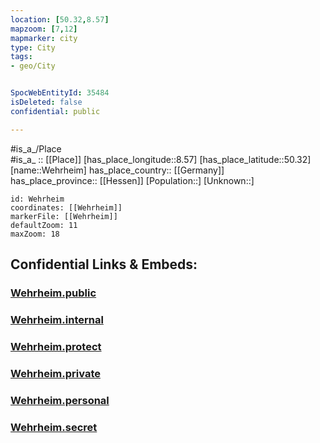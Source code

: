 ```yaml
---
location: [50.32,8.57] 
mapzoom: [7,12] 
mapmarker: city 
type: City
tags:
- geo/City


SpocWebEntityId: 35484
isDeleted: false
confidential: public

---
```

#is_a_/Place  
#is_a_ :: [[Place]] 
[has_place_longitude::8.57] 
[has_place_latitude::50.32] 
[name::Wehrheim] 
has_place_country:: [[Germany]]  
has_place_province:: [[Hessen]] 
[Population::] 
[Unknown::] 


```leaflet
id: Wehrheim
coordinates: [[Wehrheim]] 
markerFile: [[Wehrheim]] 
defaultZoom: 11 
maxZoom: 18
```


## Confidential Links & Embeds: 

### [Wehrheim.public](/_public/\Earth\Continent\Europe\Europe~Central\Germany\Germany~West\Hessen\counties~Hessen\Hochtaunuskreis\cities~Hochtaunuskreis\Usingen\boroughs~UsingenWehrheim.public.md) 

### [Wehrheim.internal](/_internal/\Earth\Continent\Europe\Europe~Central\Germany\Germany~West\Hessen\counties~Hessen\Hochtaunuskreis\cities~Hochtaunuskreis\Usingen\boroughs~UsingenWehrheim.internal.md) 

### [Wehrheim.protect](/_protect/\Earth\Continent\Europe\Europe~Central\Germany\Germany~West\Hessen\counties~Hessen\Hochtaunuskreis\cities~Hochtaunuskreis\Usingen\boroughs~UsingenWehrheim.protect.md) 

### [Wehrheim.private](/_private/\Earth\Continent\Europe\Europe~Central\Germany\Germany~West\Hessen\counties~Hessen\Hochtaunuskreis\cities~Hochtaunuskreis\Usingen\boroughs~UsingenWehrheim.private.md) 

### [Wehrheim.personal](/_personal/\Earth\Continent\Europe\Europe~Central\Germany\Germany~West\Hessen\counties~Hessen\Hochtaunuskreis\cities~Hochtaunuskreis\Usingen\boroughs~UsingenWehrheim.personal.md) 

### [Wehrheim.secret](/_secret/\Earth\Continent\Europe\Europe~Central\Germany\Germany~West\Hessen\counties~Hessen\Hochtaunuskreis\cities~Hochtaunuskreis\Usingen\boroughs~UsingenWehrheim.secret.md)

